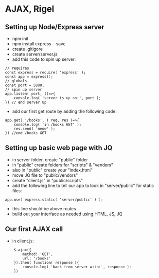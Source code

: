 AJAX, Rigel
===

Setting up Node/Express server
---

- npm init
- npm install express --save
- create .gitigore
- create server/server.js
- add this code to spin up server:

```
// requires
const express = require( 'express' );
const app = express();
// globals
const port = 5000;
// spin up server
app.listen( port, ()=>{
    console.log( 'server is up on:', port );
}) // end server up
```

- add our first get route by adding the following code:

```
app.get( '/books', ( req, res )=>{
    console.log( 'in /books GET' );
    res.send( 'meow' );
}) //end /books GET
```

Setting up basic web page with JQ
---

- in server folder, create "public" folder
- in "public" create folders for "scripts" & "vendors"
- also in "public" create your "index.html"
- move JQ file to "public/vendors"
- create "client.js" in "public/scripts"
- add the following line to tell our app to look in "server/public" for static files:

```
app.use( express.static( 'server/public' ) );
```
- this line should be above routes
- build out your interface as needed using HTML, JS, JQ

Our first AJAX call
---

- in client.js:

```
    $.ajax({
        method: 'GET',
        url: '/books'
    }).then( function( response ){
        console.log( 'back from server with:', response );
    })
```